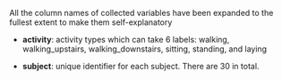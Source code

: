 All the column names of collected variables have been expanded to the fullest extent to make them self-explanatory

-   **activity**: activity types which can take 6 labels: walking, walking_upstairs, walking_downstairs, sitting, standing, and laying

-   **subject**: unique identifier for each subject. There are 30 in total.
